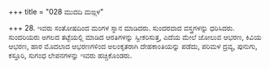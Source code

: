 +++
title = "028 ಮುದದಿ ಮಙ್ಗಳ"

+++
28. ಇವರು ಸಂತೋಷದಿಂದ ಮಂಗಳ ಸ್ನಾನ ಮಾಡಿದರು. ಸುಂದರವಾದ ವಸ್ತ್ರಗಳನ್ನು ಧರಿಸಿದರು. ಸುಂದರಿಯರು ಅಗಲದ ತಟ್ಟೆಯಲ್ಲಿ ಮಾಡಿದ ಆರತಿಗಳನ್ನು ಸ್ವೀಕರಿಸುತ್ತ, ಎದೆಯ ಮೇಲೆ ಜೋಲುವ ಆಭರಣ, ಕಿವಿಯ ಆಭರಣ, ಹಾರ ಮೊದಲಾದ ಆಭರಣಗಳಿಂದ ಅಲಂಕೃತರಾಗಿ ದೇಹಕಾಂತಿಯನ್ನು ಪಡೆದು, ಪರಿಮಳ ದ್ರವ್ಯ, ಪುನುಗು, ಕಸ್ತೂರಿ, ಸುಗಂಧ ಲೇಪನಗಳನ್ನು ಇವರು ಹಚ್ಚಿಕೊಂಡರು.